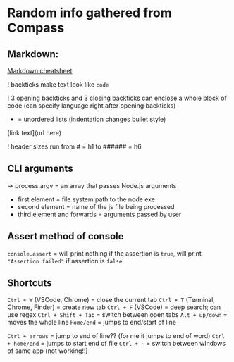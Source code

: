 # Random info gathered from Compass

## Markdown:

[Markdown cheatsheet](https://github.com/adam-p/markdown-here/wiki/Markdown-Cheatsheet)

! backticks make text look like `code`

! 3 opening backticks and 3 closing backticks can enclose a whole block of code (can specify language right after opening backticks)

* = unordered lists (indentation changes bullet style)

[link text](url here)

! header sizes run from # = h1 to ###### = h6


## CLI arguments

-> process.argv = an array that passes Node.js arguments
  * first element = file system path to the node exe
  * second element = name of the js file being processed
  * third element and forwards = arguments passed by user

## Assert method of console

`console.assert` = will print nothing if the assertion is `true`, will print `"Assertion failed"` if assertion is `false`

## Shortcuts

`Ctrl + W` (VSCode, Chrome) = close the current tab
`Ctrl + T` (Terminal, Chrome, Finder) = create new tab
`Ctrl + F` (VSCode) = deep search; can use regex
`Ctrl + Shift + Tab` = switch between open tabs
`Alt + up/down` = moves the whole line
`Home/end` = jumps to end/start of line

`Ctrl + arrows` = jump to end of line?? (for me it jumps to end of word)
`Ctrl + home/end` = jumps to start end of file
`Ctrl + ~` = switch between windows of same app (not working!!)
